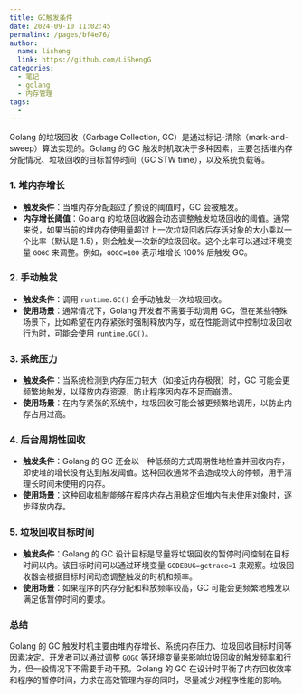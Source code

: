 ```yaml
---
title: GC触发条件
date: 2024-09-10 11:02:45
permalink: /pages/bf4e76/
author: 
  name: lisheng
  link: https://github.com/LiShengG
categories: 
  - 笔记
  - golang
  - 内存管理
tags: 
  - 
---
```

Golang 的垃圾回收（Garbage Collection, GC）是通过标记-清除（mark-and-sweep）算法实现的。Golang 的 GC 触发时机取决于多种因素，主要包括堆内存分配情况、垃圾回收的目标暂停时间（GC STW time），以及系统负载等。

### 1. **堆内存增长**
   - **触发条件**：当堆内存分配超过了预设的阈值时，GC 会被触发。
   - **内存增长阈值**：Golang 的垃圾回收器会动态调整触发垃圾回收的阈值。通常来说，如果当前的堆内存使用量超过上一次垃圾回收后存活对象的大小乘以一个比率（默认是 1.5），则会触发一次新的垃圾回收。这个比率可以通过环境变量 `GOGC` 来调整。例如，`GOGC=100` 表示堆增长 100% 后触发 GC。

### 2. **手动触发**
   - **触发条件**：调用 `runtime.GC()` 会手动触发一次垃圾回收。
   - **使用场景**：通常情况下，Golang 开发者不需要手动调用 GC，但在某些特殊场景下，比如希望在内存紧张时强制释放内存，或在性能测试中控制垃圾回收行为时，可能会使用 `runtime.GC()`。

### 3. **系统压力**
   - **触发条件**：当系统检测到内存压力较大（如接近内存极限）时，GC 可能会更频繁地触发，以释放内存资源，防止程序因内存不足而崩溃。
   - **使用场景**：在内存紧张的系统中，垃圾回收可能会被更频繁地调用，以防止内存占用过高。

### 4. **后台周期性回收**
   - **触发条件**：Golang 的 GC 还会以一种低频的方式周期性地检查并回收内存，即使堆的增长没有达到触发阈值。这种回收通常不会造成较大的停顿，用于清理长时间未使用的内存。
   - **使用场景**：这种回收机制能够在程序内存占用稳定但堆内有未使用对象时，逐步释放内存。

### 5. **垃圾回收目标时间**
   - **触发条件**：Golang 的 GC 设计目标是尽量将垃圾回收的暂停时间控制在目标时间以内。该目标时间可以通过环境变量 `GODEBUG=gctrace=1` 来观察。垃圾回收器会根据目标时间动态调整触发的时机和频率。
   - **使用场景**：如果程序的内存分配和释放频率较高，GC 可能会更频繁地触发以满足低暂停时间的要求。

### **总结**
Golang 的 GC 触发时机主要由堆内存增长、系统内存压力、垃圾回收目标时间等因素决定。开发者可以通过调整 `GOGC` 等环境变量来影响垃圾回收的触发频率和行为，但一般情况下不需要手动干预。Golang 的 GC 在设计时平衡了内存回收效率和程序的暂停时间，力求在高效管理内存的同时，尽量减少对程序性能的影响。
